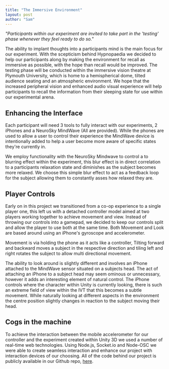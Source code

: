 ```yaml
---
title: "The Immersive Environment"
layout: post
author: "Sam"
---
```


*"Participants within our experiment are invited to take part in the 'testing' phase whenever they feel ready to do so."*

The ability to implant thoughts into a participants mind is the main focus for our experiment. With the scepticism behind Hypnopaedia we decided to help our participants along by making the environment for recall as immersive as possible, with the hope than recall would be improved. The testing phase will be conducted within the immersive vision theatre at Plymouth University, which is home to a hemispherical dome, tilted audience seating and an atmospheric environment. We hope that the increased peripheral vision and enhanced audio visual experience will help participants to recall the information from their sleeping state for use within our experimental arena. 

## Enhancing the Interface

Each participant will need 3 tools to fully interact with our experiments, 2 iPhones and a NeuroSky MindWave (All are provided). While the phones are used to allow a user to control their experience the MindWave device is intentionally added to help a user become more aware of specific states they're currently in.

We employ functionality with the NeuroSky Mindwave to control a to blurring effect within the experiment, this blur effect is in direct correlation to a participants relaxation state and diminishes as the subject becomes more relaxed. We choose this simple blur effect to act as a feedback loop for the subject allowing them to constantly asses how relaxed they are.

## Player Controls

Early on in this project we transitioned from a co-op experience to a single player one, this left us with a detached controller  model aimed at two players working together to achieve movement and view. Instead of throwing our controls into a gamepad, we decided to keep our controls split and allow the player to use both at the same time. Both Movement and Look are based around using an iPhone's gyroscope and accelerometer. 

Movement is via holding the phone as it acts like a controller, Tilting forward and backward moves a subject in the respective direction and tiling left and right rotates the subject to allow multi directional movement.

The ability to look around is slightly different and involves an iPhone attached to the MindWave sensor situated on a subjects head. The act of attaching an iPhone to a subject head may seem ominous or unnecessary, however it adds an interesting element of natural control. The iPhone controls where the character within Unity is currently looking, there is such an extreme field of view within the IVT that this becomes a subtle movement. While naturally looking at different aspects in the environment the centre position slightly changes in reaction to the subject moving their head.

## Cogs in the machine

To achieve the interaction between the mobile accelerometer for our controller and the experiment created within Unity 3D we used a number of real-time web technologies. Using Node.js, Socket.io and Node-OSC we were able to create seamless interaction and enhance our project with interaction devices of our choosing. All of the code behind our project is publicly available in our Github repo, [here](https://github.com/Sambillingham/lucid).
 




